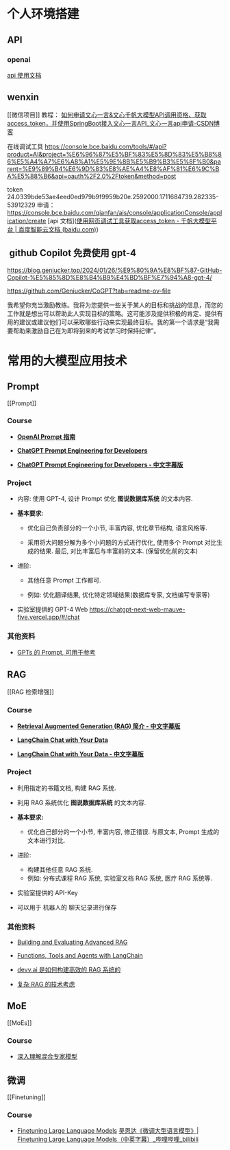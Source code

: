 
# 个人环境搭建
## API

### openai

[api 使用文档](https://platform.openai.com/docs/api-reference/chat-completions/create)

## wenxin
[[微信项目]]
教程：
[如何申请文心一言&文心千帆大模型API调用资格、获取access_token，并使用SpringBoot接入文心一言API_文心一言api申请-CSDN博客](https://blog.csdn.net/qq_30299877/article/details/131917097)

在线调试工具
https://console.bce.baidu.com/tools/#/api?product=AI&project=%E6%96%87%E5%BF%83%E5%8D%83%E5%B8%86%E5%A4%A7%E6%A8%A1%E5%9E%8B%E5%B9%B3%E5%8F%B0&parent=%E9%89%B4%E6%9D%83%E8%AE%A4%E8%AF%81%E6%9C%BA%E5%88%B6&api=oauth%2F2.0%2Ftoken&method=post

token
24.0339bde53ae4eed0ed979b9f9959b20e.2592000.1711684739.282335-53912329
申请：https://console.bce.baidu.com/qianfan/ais/console/applicationConsole/application/create
[api 文档]([使用网页调试工具获取access_token - 千帆大模型平台 | 百度智能云文档 (baidu.com)](https://cloud.baidu.com/doc/WENXINWORKSHOP/s/Rlkkt6kd7))
##  github Copilot 免费使用 gpt-4
https://blog.geniucker.top/2024/01/26/%E9%80%9A%E8%BF%87-GitHub-Copilot-%E5%85%8D%E8%B4%B9%E4%BD%BF%E7%94%A8-gpt-4/

https://github.com/Geniucker/CoGPT?tab=readme-ov-file

我希望你充当激励教练。我将为您提供一些关于某人的目标和挑战的信息，而您的工作就是想出可以帮助此人实现目标的策略。这可能涉及提供积极的肯定、提供有用的建议或建议他们可以采取哪些行动来实现最终目标。我的第一个请求是“我需要帮助来激励自己在为即将到来的考试学习时保持纪律”。


# 常用的大模型应用技术

## Prompt
[[Prompt]]

### Course


- **[OpenAI Prompt 指南](https://platform.openai.com/docs/guides/prompt-engineering)**
    
- **[ChatGPT Prompt Engineering for Developers](https://learn.deeplearning.ai/courses/chatgpt-prompt-eng/lesson/1/introduction)**
    
- **[ChatGPT Prompt Engineering for Developers - 中文字幕版](https://www.bilibili.com/video/BV1e8411o7NP?p=1&vd_source=31f1c950b5b95af0c48f188f0bc047c7)**
    

### Project

- 内容: 使用 GPT-4, 设计 Prompt 优化 **图说数据库系统** 的文本内容.
    
- **基本要求:**
    
    - 优化自己负责部分的一个小节, 丰富内容, 优化章节结构, 语言风格等.
        
    - 采用将大问题分解为多个小问题的方式进行优化, 使用多个 Prompt 对比生成的结果. 最后, 对比丰富后与丰富前的文本. (保留优化前的文本)
        
- 进阶:
    
    - 其他任意 Prompt 工作都可.
        
    - 例如: 优化翻译结果, 优化特定领域结果(数据库专家, 文档编写专家等)
        
- 实验室提供的 GPT-4 Web https://chatgpt-next-web-mauve-five.vercel.app/#/chat
    

### 其他资料

- [GPTs 的 Prompt, 可用于参考](https://github.com/linexjlin/GPTs)
    

## RAG
[[RAG 检索增强]]
### Course

- **[Retrieval Augmented Generation (RAG) 简介 - 中文字幕版](https://www.bilibili.com/video/BV11G411X7nZ?p=15&vd_source=31f1c950b5b95af0c48f188f0bc047c7)**
    
- **[LangChain Chat with Your Data](https://learn.deeplearning.ai/langchain-chat-with-your-data/lesson/2/document-loading)**
    
- **[LangChain Chat with Your Data - 中文字幕版](https://www.bilibili.com/video/BV148411D7d2/?spm_id_from=333.337.search-card.all.click&vd_source=31f1c950b5b95af0c48f188f0bc047c7)**
    

### Project

- 利用指定的书籍文档, 构建 RAG 系统.
    
- 利用 RAG 系统优化 **图说数据库系统** 的文本内容.
    
- **基本要求:**
    
    - 优化自己部分的一个小节, 丰富内容, 修正错误. 与原文本, Prompt 生成的文本进行对比.
        
- 进阶:
    
    - 构建其他任意 RAG 系统.
    - 例如: 分布式课程 RAG 系统, 实验室文档 RAG 系统, 医疗 RAG 系统等.
        
- 实验室提供的 API-Key
    
- 可以用于 机器人的 聊天记录进行保存
### 其他资料

- [Building and Evaluating Advanced RAG](https://learn.deeplearning.ai/building-evaluating-advanced-rag/lesson/1/introduction)
    
- [Functions, Tools and Agents with LangChain](https://learn.deeplearning.ai/functions-tools-agents-langchain/lesson/1/introduction)
    
- [devv.ai 是如何构建高效的 RAG 系统的](https://twitter.com/tisoga/status/1731478506465636749?s=61&t=TVU99VOXdlAywAcBa_iuSg)
    
- [复杂 RAG 的技术考虑](https://twitter.com/i/web/status/1737037970367283474)
    

## MoE
[[MoEs]]
### Course

- [深入理解混合专家模型](https://baoyu.io/translations/llm/mixture-of-experts-explained)
    

## 微调

[[Finetuning]]
### Course

- [Finetuning Large Language Models](https://learn.deeplearning.ai/finetuning-large-language-models/lesson/1/introduction)
[吴恩达《微调大型语言模型》| Finetuning Large Language Models（中英字幕）_哔哩哔哩_bilibili](https://www.bilibili.com/video/BV1Rz4y1T7wz/?spm_id_from=333.337.search-card.all.click&vd_source=59461060c1867e9bf731e467ae6f00b5)






